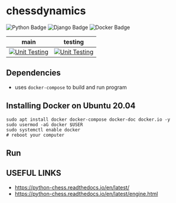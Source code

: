 # chessdynamics
![Python Badge](https://img.shields.io/badge/Python-3.7-informational?style=plastic&logo=python&logoColor=green&color=green)
![Django Badge](https://img.shields.io/badge/Django-3.1.0-informational?style=plastic&logo=django&logoColor=blue&color=green)
![Docker Badge](https://img.shields.io/badge/Docker-Debian-informational?style=plastic&logo=docker&logoColor=blue&color=blue)

| main | testing |
|------|---------|
| [![Unit Testing](https://github.com/mattwhite180/chessdynamics/actions/workflows/unittests.yml/badge.svg?branch=main)](https://github.com/mattwhite180/chessdynamics/actions/workflows/unittests.yml) | [![Unit Testing](https://github.com/mattwhite180/chessdynamics/actions/workflows/unittests.yml/badge.svg?branch=testing)](https://github.com/mattwhite180/chessdynamics/actions/workflows/unittests.yml) |

## Dependencies
* uses `docker-compose` to build and run program

## Installing Docker on Ubuntu 20.04
```
sudo apt install docker docker-compose docker-doc docker.io -y
sudo usermod -aG docker $USER
sudo systemctl enable docker
# reboot your computer
```

## Run 

## USEFUL LINKS
* https://python-chess.readthedocs.io/en/latest/
* https://python-chess.readthedocs.io/en/latest/engine.html
